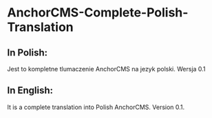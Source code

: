 # AnchorCMS-Complete-Polish-Translation

<h2>In Polish:</h2>
<p>Jest to kompletne tlumaczenie AnchorCMS na jezyk polski. Wersja 0.1</p>

<h2>In English:</h2>
<p>It is a complete translation into Polish AnchorCMS. Version 0.1.</p>
